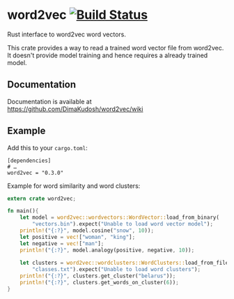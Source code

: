 # word2vec [![Build Status](https://travis-ci.org/DimaKudosh/word2vec.svg?branch=master)](https://travis-ci.org/DimaKudosh/word2vec)

Rust interface to word2vec word vectors.

This crate provides a way to read a trained word vector file from word2vec.
It doesn't provide model training and hence requires a already trained model.


## Documentation
Documentation is available at https://github.com/DimaKudosh/word2vec/wiki

## Example

Add this to your `cargo.toml`:

```
[dependencies]
# …
word2vec = "0.3.0"
```

Example for word similarity and word clusters:

```rust
extern crate word2vec;

fn main(){
	let model = word2vec::wordvectors::WordVector::load_from_binary(
		"vectors.bin").expect("Unable to load word vector model");
	println!("{:?}", model.cosine("snow", 10));
	let positive = vec!["woman", "king"];
	let negative = vec!["man"];
	println!("{:?}", model.analogy(positive, negative, 10));
	
	let clusters = word2vec::wordclusters::WordClusters::load_from_file(
		"classes.txt").expect("Unable to load word clusters");
	println!("{:?}", clusters.get_cluster("belarus"));
	println!("{:?}", clusters.get_words_on_cluster(6));
}
```
